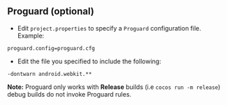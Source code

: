 ## Proguard (optional)

* Edit `project.properties`  to specify a `Proguard` configuration file. Example:
```
proguard.config=proguard.cfg
```

* Edit the file you specified to include the following:
```
-dontwarn android.webkit.**
```
 __Note:__ Proguard only works with __Release__ builds (i.e `cocos run -m release`) debug builds do not invoke Proguard rules.
